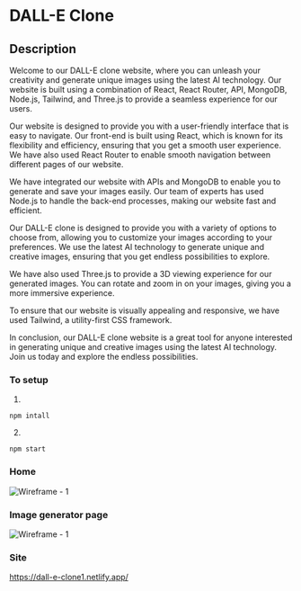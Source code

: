 # DALL-E Clone 

## Description
Welcome to our DALL-E clone website, where you can unleash your creativity and generate unique images using the latest AI technology. Our website is built using a combination of React, React Router, API, MongoDB, Node.js, Tailwind, and Three.js to provide a seamless experience for our users.

Our website is designed to provide you with a user-friendly interface that is easy to navigate. Our front-end is built using React, which is known for its flexibility and efficiency, ensuring that you get a smooth user experience. We have also used React Router to enable smooth navigation between different pages of our website.

We have integrated our website with APIs and MongoDB to enable you to generate and save your images easily. Our team of experts has used Node.js to handle the back-end processes, making our website fast and efficient.

Our DALL-E clone is designed to provide you with a variety of options to choose from, allowing you to customize your images according to your preferences. We use the latest AI technology to generate unique and creative images, ensuring that you get endless possibilities to explore.

We have also used Three.js to provide a 3D viewing experience for our generated images. You can rotate and zoom in on your images, giving you a more immersive experience.

To ensure that our website is visually appealing and responsive, we have used Tailwind, a utility-first CSS framework.

In conclusion, our DALL-E clone website is a great tool for anyone interested in generating unique and creative images using the latest AI technology. Join us today and explore the endless possibilities.

### To setup 

1. 
```
npm intall
```

2.
```
npm start
```



### Home
![Wireframe - 1](https://user-images.githubusercontent.com/100847827/227739649-ca8a4e1a-7d04-4859-984c-f9527656e1ca.png)

### Image generator page
![Wireframe - 1](https://user-images.githubusercontent.com/100847827/227739728-e8804311-3732-436a-9602-8c3258afcb3e.png)

### Site
https://dall-e-clone1.netlify.app/

